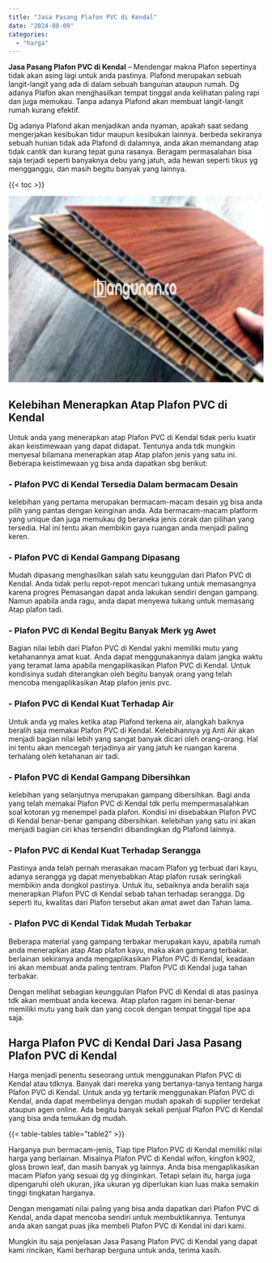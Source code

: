 ```yaml
---
title: "Jasa Pasang Plafon PVC di Kendal"
date: "2024-08-09"
categories: 
  - "harga"
---
```


**Jasa Pasang Plafon PVC di Kendal** – Mendengar makna Plafon sepertinya tidak akan asing lagi untuk anda pastinya. Plafond merupakan sebuah langit-langit yang ada di dalam sebuah bangunan ataupun rumah. Dg adanya Plafon akan menghasilkan tempat tinggal anda kelihatan paling rapi dan juga memukau. Tanpa adanya Plafond akan membuat langit-langit rumah kurang efektif.

Dg adanya Plafond akan menjadikan anda nyaman, apakah saat sedang mengerjakan kesibukan tidur maupun kesibukan lainnya. berbeda sekiranya sebuah hunian tidak ada Plafond di dalamnya, anda akan memandang atap tidak cantik dan kurang tepat guna rasanya. Beragam permasalahan bisa saja terjadi seperti banyaknya debu yang jatuh, ada hewan seperti tikus yg mengganggu, dan masih begitu banyak yang lainnya.

{{< toc >}}

![Jasa Pasang Plafon PVC di Kendal](/images/flafond-pvc-murah16.png)

## Kelebihan Menerapkan Atap Plafon PVC di Kendal

Untuk anda yang menerapkan atap Plafon PVC di Kendal tidak perlu kuatir akan keistimewaan yang dapat didapat. Tentunya anda tdk mungkin menyesal bilamana menerapkan atap Atap plafon jenis yang satu ini. Beberapa keistimewaan yg bisa anda dapatkan sbg berikut:

### \- Plafon PVC di Kendal Tersedia Dalam bermacam Desain

kelebihan yang pertama merupakan bermacam-macam desain yg bisa anda pilih yang pantas dengan keinginan anda. Ada bermacam-macam platform yang unique dan juga memukau dg beraneka jenis corak dan pilihan yang tersedia. Hal ini tentu akan membikin gaya ruangan anda menjadi paling keren.

### \- Plafon PVC di Kendal Gampang Dipasang

Mudah dipasang menghasilkan salah satu keunggulan dari Plafon PVC di Kendal. Anda tidak perlu repot-repot mencari tukang untuk memasangnya karena progres Pemasangan dapat anda lakukan sendiri dengan gampang. Namun apabila anda ragu, anda dapat menyewa tukang untuk memasang Atap plafon tadi.

### \- Plafon PVC di Kendal Begitu Banyak Merk yg Awet

Bagian nilai lebih dari Plafon PVC di Kendal yakni memiliki mutu yang ketahanannya amat kuat. Anda dapat menggunakannya dalam jangka waktu yang teramat lama apabila mengaplikasikan Plafon PVC di Kendal. Untuk kondisinya sudah diterangkan oleh begitu banyak orang yang telah mencoba mengaplikasikan Atap plafon jenis pvc.

### \- Plafon PVC di Kendal Kuat Terhadap Air

Untuk anda yg males ketika atap Plafond terkena air, alangkah baiknya beralih saja memakai Plafon PVC di Kendal. Kelebihannya yg Anti Air akan menjadi bagian nilai lebih yang sangat banyak dicari oleh orang-orang. Hal ini tentu akan mencegah terjadinya air yang jatuh ke ruangan karena terhalang oleh ketahanan air tadi.

### \- Plafon PVC di Kendal Gampang Dibersihkan

kelebihan yang selanjutnya merupakan gampang dibersihkan. Bagi anda yang telah memakai Plafon PVC di Kendal tdk perlu mempermasalahkan soal kotoran yg menempel pada plafon. Kondisi ini disebabkan Plafon PVC di Kendal benar-benar gampang dibersihkan. kelebihan yang satu ini akan menjadi bagian ciri khas tersendiri dibandingkan dg Plafond lainnya.

### \- Plafon PVC di Kendal Kuat Terhadap Serangga

Pastinya anda telah pernah merasakan macam Plafon yg terbuat dari kayu, adanya serangga yg dapat menyebabkan Atap plafon rusak seringkali membikin anda dongkol pastinya. Untuk itu, sebaiknya anda beralih saja menerapkan Plafon PVC di Kendal sebab tahan terhadap serangga. Dg seperti itu, kwalitas dari Plafon tersebut akan amat awet dan Tahan lama.

### \- Plafon PVC di Kendal Tidak Mudah Terbakar

Beberapa material yang gampang terbakar merupakan kayu, apabila rumah anda menerapkan atap Atap plafon kayu, maka akan gampang terbakar. berlainan sekiranya anda mengaplikasikan Plafon PVC di Kendal, keadaan ini akan membuat anda paling tentram. Plafon PVC di Kendal juga tahan terbakar.

Dengan melihat sebagian keunggulan Plafon PVC di Kendal di atas pasinya tdk akan membuat anda kecewa. Atap plafon ragam ini benar-benar memiliki mutu yang baik dan yang cocok dengan tempat tinggal tipe apa saja.

## Harga Plafon PVC di Kendal Dari Jasa Pasang Plafon PVC di Kendal

Harga menjadi penentu seseorang untuk menggunakan Plafon PVC di Kendal atau tdknya. Banyak dari mereka yang bertanya-tanya tentang harga Plafon PVC di Kendal. Untuk anda yg tertarik menggunakan Plafon PVC di Kendal, anda dapat membelinya dengan mudah apakah di supplier terdekat ataupun agen online. Ada begitu banyak sekali penjual Plafon PVC di Kendal yang bisa anda temukan dg mudah.

{{< table-tables table="table2" >}}

Harganya pun bermacam-jenis, Tiap tipe Plafon PVC di Kendal memiliki nilai harga yang berlainan. Misalnya Plafon PVC di Kendal wifon, kingfon k902, gloss brown leaf, dan masih banyak yg lainnya. Anda bisa mengaplikasikan macam Plafon yang sesuai dg yg diinginkan. Tetapi selain itu, harga juga dipengaruhi oleh ukuran, jika ukuran yg diperlukan kian luas maka semakin tinggi tingkatan harganya.

Dengan mengamati nilai paling yang bisa anda dapatkan dari Plafon PVC di Kendal, anda dapat mencoba sendiri untuk membuktikannya. Tentunya anda akan sangat puas jika membeli Plafon PVC di Kendal ini dari kami.

Mungkin itu saja penjelasan Jasa Pasang Plafon PVC di Kendal yang dapat kami rincikan, Kami berharap berguna untuk anda, terima kasih.
